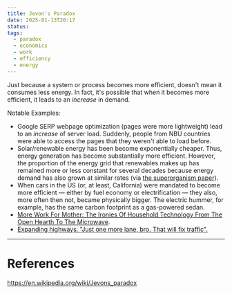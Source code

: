 ```yaml
---
title: Jevon's Paradox
date: 2025-01-13T20:17
status: 
tags:
  - paradox
  - economics
  - work
  - efficiency
  - energy
---
```

Just because a system or process becomes more efficient, doesn't mean it consumes less energy. In fact, it's possible that when it becomes more efficient, it leads to an _increase_ in demand. 

Notable Examples: 
- Google SERP webpage optimization (pages were more lightweight) lead to an _increase_ of server load. Suddenly, people from NBU countries were able to access the pages that they weren't able to load before.
- Solar/renewable energy has been become exponentially cheaper. Thus, energy generation has become substantially more efficient. However, the proportion of the energy grid that renewables makes up has remained more or less constant for several decades because energy demand has also grown at similar rates (via [the superorganism paper](economics-for-the-future--beyond-the-superorganism.md)).
- When cars in the US (or, at least, California) were mandated to become more efficient — either by fuel economy or electrification — they also, more often then not, became physically bigger. The electric hummer, for example, has the same carbon footprint as a gas-powered sedan. 
- [More Work For Mother: The Ironies Of Household Technology From The Open Hearth To The Microwave](https://www.goodreads.com/book/show/698373).
- [Expanding highways. "Just one more lane, bro. That will fix traffic".](https://bsky.app/profile/scifri.bsky.social/post/3lfppzvkvn72c)
---
# References

https://en.wikipedia.org/wiki/Jevons_paradox
